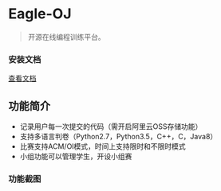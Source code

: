 # Eagle-OJ

> 开源在线编程训练平台。

### 安装文档

[查看文档](http://docs.eagleoj.com)

## 功能简介

* 记录用户每一次提交的代码（需开启阿里云OSS存储功能）
* 支持多语言判卷（Python2.7，Python3.5，C++，C，Java8）
* 比赛支持ACM/OI模式，时间上支持限时和不限时模式
* 小组功能可以管理学生，开设小组赛

### 功能截图

